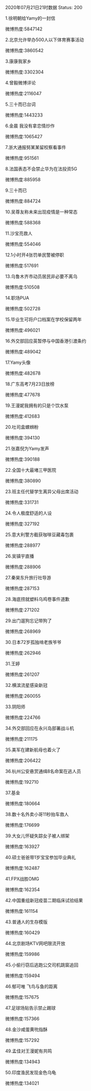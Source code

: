 2020年07月21日21时数据
Status: 200

1.徐明朝给Yamy的一封信

微博热度:5847142

2.北京允许举办500人以下体育赛事活动

微博热度:3860542

3.康康我家乡

微博热度:3302304

4.曾毅微博评论

微博热度:2116047

5.三十而已台词

微博热度:1443233

6.金晨 我没有拿恋情炒作

微博热度:1065427

7.浙大通报努某某留校察看事件

微博热度:951561

8.法国表态不会禁止华为在法投资5G

微博热度:885958

9.三十而已

微博热度:884724

10.吴尊友称未来出现疫情是一种常态

微博热度:588368

11.沙宝亮救人

微博热度:554046

12.1小时开4张罚单民警被停职

微博热度:517691

13.乌鲁木齐市动员居民非必要不离乌

微博热度:510508

14.职场PUA

微博热度:502728

15.毕业生可将户口档案在学校保留两年

微博热度:496021

16.外交部回应英暂停与中国香港引渡条约

微博热度:489042

17.Yamy头像

微博热度:482678

18.广东高考7月23日放榜

微博热度:477678

19.王漫妮我拥有的只是个饮水泵

微博热度:412683

20.吐司盒螺蛳粉

微博热度:394130

21.张嘉倪为Yamy发声

微博热度:390188

22.全国十大最堵三甲医院

微博热度:380890

23.班主任代替学生离异父母出席活动

微博热度:331731

24.令人极度舒适的人设

微博热度:327192

25.意大利警方截获咖啡豆藏毒包裹

微博热度:288977

26.吴镇宇直播

微博热度:288906

27.秦昊东升旅行社导游

微博热度:287153

28.海底捞就塑料乌鸡卷事件道歉

微博热度:271202

29.出门遛狗忘记带狗了

微博热度:268969

30.日本72岁孤独啃老族爷爷

微博热度:262946

31.王婷

微博热度:261207

32.横滨流星感染新冠

微博热度:260055

33.阴阳师

微博热度:224766

34.外交部回应在永兴岛部署战斗机

微博热度:211175

35.美军在建新航母也着火了

微博热度:206422

36.杭州公安悬赏通缉8名命案在逃人员

微博热度:192710

37.基金

微博热度:180664

38.数十名外卖小哥11秒抬车救人

微博热度:176699

39.大女儿怀疑失踪女子被人绑架

微博热度:163927

40.硕士爸爸带1岁宝宝参加毕业典礼

微博热度:162487

41.FPX战胜OMG

微博热度:162354

42.中国重组新冠疫苗二期临床试验结果

微博热度:161154

43.普通人的生存模版

微博热度:160429

44.北京剧场KTV网吧限流开放

微博热度:159986

45.小偷行窃后逃跑公交司机跳窗追回

微博热度:159494

46.郁可唯 飞鸟与鱼的距离

微博热度:157675

47.足球场贴告示禁止踢球

微博热度:157366

48.金沙咸蛋黄吮指酥

微博热度:157292

49.孟佳对王漫妮有共鸣

微博热度:134943

50.印度渔民发现金色乌龟

微博热度:134021

